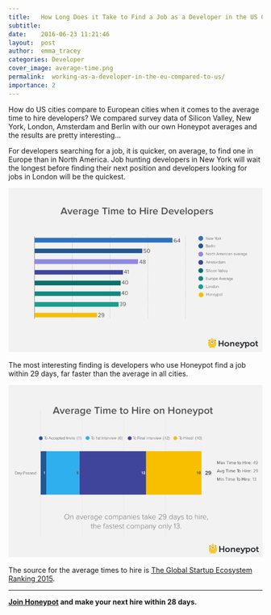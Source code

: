 ```yaml
---
title:   How Long Does it Take to Find a Job as a Developer in the US Compared to Europe? 
subtitle:
date:    2016-06-23 11:21:46
layout:  post
author:  emma_tracey
categories: Developer
cover_image: average-time.png
permalink:  working-as-a-developer-in-the-eu-compared-to-us/
importance: 2
---
```


How do US cities compare to European cities when it comes to the average time to hire developers? We compared survey data of Silicon Valley, New York, London, Amsterdam and Berlin  with our own Honeypot averages and the results are pretty interesting...

<!--more-->

For developers searching for a job, it is quicker, on average, to find one in Europe than in North America. Job hunting developers in New York will wait the longest before finding their next position and developers looking for jobs in London will be the quickest. 

![average time to hire developers](/assets/images/avg-time-hire.png)

The most interesting finding is developers who use Honeypot find a job within 29 days, far faster than the average in all cities. 


![average time to hire](/assets/images/avg-time-hire-honeypot.png)


The source for the average times to hire is [The Global Startup Ecosystem Ranking 2015][1].

* * *

**[Join Honeypot][2] and make your next hire within 28 days.**

[1]: http://startup-ecosystem.compass.co/ser2015/
[2]: https://www.honeypot.io/pages/for_employers?utm_source=blog&utm_medium=organic&utm_term=f&utm_content=160606&utm_campaign=com-no

